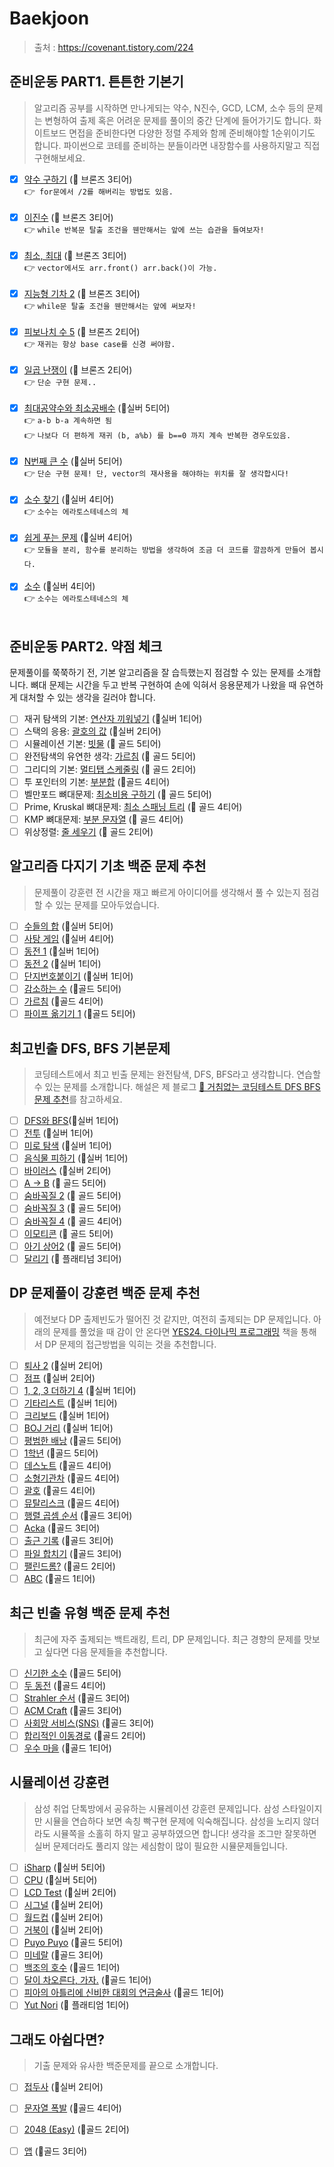 # Baekjoon
> 출처 : https://covenant.tistory.com/224
## 준비운동 PART1. 튼튼한 기본기

> 알고리즘 공부를 시작하면 만나게되는 약수, N진수, GCD, LCM, 소수 등의 문제는 변형하여 출제 혹은 어려운 문제를 풀이의 중간 단계에 들어가기도 합니다. 화이트보드 면접을 준비한다면 다양한 정렬 주제와 함께 준비해야할 1순위이기도 합니다. 파이썬으로 코테를 준비하는 분들이라면 내장함수를 사용하지말고 직접 구현해보세요.

- [x] [약수 구하기](https://www.acmicpc.net/problem/2501) (🥉 브론즈 3티어) <br>
👉` for문에서 /2를 해버리는 방법도 있음.`<br><br>
- [x] [이진수](https://www.acmicpc.net/problem/3460) (🥉 브론즈 3티어) <br>
👉 `while 반복문 탈출 조건을 웬만해서는 앞에 쓰는 습관을 들여보자!`<br><br>
- [x] [최소, 최대](https://www.acmicpc.net/problem/10818) (🥉 브론즈 3티어) <br>
👉 `vector에서도 arr.front() arr.back()이 가능.`<br><br>
- [x] [지능형 기차 2](https://www.acmicpc.net/problem/2460) (🥉 브론즈 3티어) <br>
👉 `while문 탈출 조건을 웬만해서는 앞에 써보자!`<br><br>
- [x] [피보나치 수 5](https://www.acmicpc.net/problem/10870) (🥉 브론즈 2티어) <br>
👉 `재귀는 항상 base case를 신경 써야함.` <br><br>
- [x] [일곱 난쟁이](https://www.acmicpc.net/problem/2309) (🥉 브론즈 2티어) <br>
👉 `단순 구현 문제..` <br><br>
- [x] [최대공약수와 최소공배수](https://www.acmicpc.net/problem/2609) (🥈실버 5티어) <br>
👉 `a-b b-a 계속하면 됨`<br>
👉 `나보다 더 편하게 재귀 (b, a%b) 를 b==0 까지 계속 반복한 경우도있음. `<br><br>
- [x] [N번째 큰 수](https://www.acmicpc.net/problem/2693) (🥈실버 5티어) <br>
👉 `단순 구현 문제! 단, vector의 재사용을 해야하는 위치를 잘 생각합시다!`<br><br>
- [x] [소수 찾기](https://www.acmicpc.net/problem/1978) (🥈실버 4티어) <br>
👉 `소수는 에라토스테네스의 체` <br><br>
- [x] [쉽게 푸는 문제](https://www.acmicpc.net/problem/1292) (🥈실버 4티어) <br>
👉 `모듈을 분리, 함수를 분리하는 방법을 생각하여 조금 더 코드를 깔끔하게 만들어 봅시다.`<br><br>
- [x] [소수](https://www.acmicpc.net/problem/2581) (🥈실버 4티어) <br>
👉 `소수는 에라토스테네스의 체`<br><br>
## 준비운동 PART2. 약점 체크

문제풀이를 쭉쭉하기 전, 기본 알고리즘을 잘 습득했는지 점검할 수 있는 문제를 소개합니다. 뼈대 문제는 시간을 두고 반복 구현하여 손에 익혀서 응용문제가 나왔을 때 유연하게 대처할 수 있는 생각을 길러야 합니다.

- [ ] 재귀 탐색의 기본: [연산자 끼워넣기](https://www.acmicpc.net/problem/14888) (🥈실버 1티어)
- [ ] 스택의 응용: [괄호의 값](https://www.acmicpc.net/problem/2504) (🥈실버 2티어)
- [ ] 시뮬레이션 기본: [빗물](https://www.acmicpc.net/problem/14719) (🥇 골드 5티어)
- [ ] 완전탐색의 유연한 생각: [가르침](https://www.acmicpc.net/problem/1062) (🥇 골드 5티어)
- [ ] 그리디의 기본: [멀티탭 스케줄링](https://www.acmicpc.net/problem/1700) (🥇 골드 2티어)
- [ ] 투 포인터의 기본: [부분합](https://www.acmicpc.net/problem/1806) (🥇골드 4티어)
- [ ] 벨만포드 뼈대문제: [최소비용 구하기](https://www.acmicpc.net/problem/1916) (🥇 골드 5티어)
- [ ] Prime, Kruskal 뼈대문제: [최소 스패닝 트리](https://www.acmicpc.net/problem/1197) (🥇 골드 4티어)
- [ ] KMP 뼈대문제: [부분 문자열](https://www.acmicpc.net/problem/16916) (🥇 골드 4티어)
- [ ] 위상정렬: [줄 세우기](https://www.acmicpc.net/problem/2252) (🥇 골드 2티어)

## 알고리즘 다지기 기초 백준 문제 추천
> 문제풀이 강훈련 전 시간을 재고 빠르게 아이디어를 생각해서 풀 수 있는지 점검할 수 있는 문제를 모아두었습니다.

- [ ] [수들의 합](https://www.acmicpc.net/problem/1789) (🥈실버 5티어)
- [ ] [사탕 게임](https://www.acmicpc.net/problem/3085) (🥈실버 4티어)
- [ ] [동전 1](https://www.acmicpc.net/problem/2293) (🥈실버 1티어)
- [ ] [동전 2](https://www.acmicpc.net/problem/2294) (🥈실버 1티어)
- [ ] [단지번호붙이기](https://www.acmicpc.net/problem/2667) (🥈실버 1티어)
- [ ] [감소하는 수](https://www.acmicpc.net/problem/1038) (🥇골드 5티어)
- [ ] [가르침](https://www.acmicpc.net/problem/1062) (🥇골드 4티어)
- [ ] [파이프 옮기기 1](https://www.acmicpc.net/problem/17070) (🥇골드 5티어)

## 최고빈출 DFS, BFS 기본문제
> 코딩테스트에서 최고 빈출 문제는 완전탐색, DFS, BFS라고 생각합니다. 연습할 수 있는 문제를 소개합니다. 해설은 제 블로그 [🏁 거침없는 코딩테스트 DFS BFS 문제 추천](https://covenant.tistory.com/147)를 참고하세요.

- [ ] [DFS와 BFS](https://www.acmicpc.net/problem/1260)(🥈실버 1티어)
- [ ] [전투](https://www.acmicpc.net/problem/1303) (🥈실버 1티어)
- [ ] [미로 탐색](https://www.acmicpc.net/problem/2178) (🥈실버 1티어)
- [ ] [음식물 피하기](https://www.acmicpc.net/problem/1743) (🥈실버 1티어)
- [ ] [바이러스](https://www.acmicpc.net/problem/2606) (🥈실버 2티어)
- [ ] [A → B](https://www.acmicpc.net/problem/16953) (🥇 골드 5티어)
- [ ] [숨바꼭질 2](https://www.acmicpc.net/problem/12851) (🥇 골드 5티어)
- [ ] [숨바꼭질 3](https://www.acmicpc.net/problem/13549) (🥇 골드 5티어)
- [ ] [숨바꼭질 4](https://www.acmicpc.net/problem/13913) (🥇 골드 4티어)
- [ ] [이모티콘](https://www.acmicpc.net/problem/14226) (🥇 골드 5티어)
- [ ] [아기 상어2](https://www.acmicpc.net/problem/17086) (🥇 골드 5티어)
- [ ] [달리기](https://www.acmicpc.net/problem/16930) (🏅 플래티넘 3티어)

## DP 문제풀이 강훈련 백준 문제 추천
> 예전보다 DP 출제빈도가 떨어진 것 같지만, 여전히 출제되는 DP 문제입니다. 아래의 문제를 풀었을 때 감이 안 온다면 [YES24. 다이나믹 프로그래밍](http://www.yes24.com/Product/Goods/3356129?OzSrank=1) 책을 통해서 DP 문제의 접근방법을 익히는 것을 추천합니다.

- [ ] [퇴사 2](https://www.acmicpc.net/problem/15486) (🥈실버 2티어)
- [ ] [점프](https://www.acmicpc.net/problem/1890) (🥈실버 2티어)
- [ ] [1, 2, 3 더하기 4](https://www.acmicpc.net/problem/15989) (🥈실버 1티어)
- [ ] [기타리스트](https://www.acmicpc.net/problem/1495) (🥈실버 1티어)
- [ ] [크리보드](https://www.acmicpc.net/problem/11058) (🥈실버 1티어)
- [ ] [BOJ 거리](https://www.acmicpc.net/problem/12026) (🥈실버 1티어)
- [ ] [평범한 배낭](https://www.acmicpc.net/problem/12865) (🥇골드 5티어)
- [ ] [1학년](https://www.acmicpc.net/problem/5557) (🥇골드 5티어)
- [ ] [데스노트](https://www.acmicpc.net/problem/2281) (🥇골드 4티어)
- [ ] [소형기관차](https://www.acmicpc.net/problem/2616) (🥇골드 4티어)
- [ ] [괄호](https://www.acmicpc.net/problem/10422) (🥇골드 4티어)
- [ ] [뮤탈리스크](https://www.acmicpc.net/problem/12869) (🥇골드 4티어)
- [ ] [행렬 곱셈 순서](https://www.acmicpc.net/problem/11049) (🥇골드 3티어)
- [ ] [Acka](https://www.acmicpc.net/problem/12996) (🥇골드 3티어)
- [ ] [출근 기록](https://www.acmicpc.net/problem/14238) (🥇골드 3티어)
- [ ] [파일 합치기](https://www.acmicpc.net/problem/11066) (🥇골드 3티어)
- [ ] [팰린드롬?](https://www.acmicpc.net/problem/10942) (🥇골드 2티어)
- [ ] [ABC](https://www.acmicpc.net/problem/12969) (🥇골드 1티어)

## 최근 빈출 유형 백준 문제 추천
> 최근에 자주 출제되는 백트래킹, 트리, DP 문제입니다. 최근 경향의 문제를 맛보고 싶다면 다음 문제들을 추천합니다.

- [ ] [신기한 소수](https://www.acmicpc.net/problem/2023) (🥇골드 5티어)
- [ ] [두 동전](https://www.acmicpc.net/problem/16197) (🥇골드 4티어)
- [ ] [Strahler 순서](https://www.acmicpc.net/problem/9470) (🥇골드 3티어)
- [ ] [ACM Craft](https://www.acmicpc.net/problem/1005) (🥇골드 3티어)
- [ ] [사회망 서비스(SNS)](https://www.acmicpc.net/problem/2533) (🥇골드 3티어)
- [ ] [합리적인 이동경로](https://www.acmicpc.net/problem/2176) (🥇골드 2티어)
- [ ] [우수 마을](https://www.acmicpc.net/problem/1949) (🥇골드 1티어)

## 시뮬레이션 강훈련
> 삼성 취업 단톡방에서 공유하는 시뮬레이션 강훈련 문제입니다. 삼성 스타일이지만 시뮬을 연습하다 보면 속칭 빡구현 문제에 익숙해집니다. 삼성을 노리지 않더라도 시뮬쪽을 소홀히 하지 말고 공부하였으면 합니다! 생각을 조그만 잘못하면 실버 문제더라도 풀리지 않는 세심함이 많이 필요한 시뮬문제들입니다.

- [ ] [iSharp](https://www.acmicpc.net/problem/3568) (🥈실버 5티어)
- [ ] [CPU](https://www.acmicpc.net/problem/16506) (🥈실버 5티어)
- [ ] [LCD Test](https://www.acmicpc.net/problem/2290) (🥈실버 2티어)
- [ ] [시그널](https://www.acmicpc.net/problem/16113) (🥈실버 2티어)
- [ ] [월드컵](https://www.acmicpc.net/problem/6987) (🥈실버 2티어)
- [ ] [거북이](https://www.acmicpc.net/problem/8911) (🥈실버 2티어)
- [ ] [Puyo Puyo](https://www.acmicpc.net/problem/11559) (🥇골드 5티어)
- [ ] [미네랄](https://www.acmicpc.net/problem/2933) (🥇골드 3티어)
- [ ] [백조의 호수](https://www.acmicpc.net/problem/3197) (🥇골드 1티어)
- [ ] [달이 차오른다, 가자.](https://www.acmicpc.net/problem/1194) (🥇골드 1티어)
- [ ] [피아의 아틀리에 신비한 대회의 연금술사](https://www.acmicpc.net/problem/15898) (🥇골드 1티어)
- [ ] [Yut Nori](https://www.acmicpc.net/problem/15778) (🏅 플래티엄 1티어)

## 그래도 아쉽다면?
> 기출 문제와 유사한 백준문제를 끝으로 소개합니다.

- [ ] [접두사](https://www.acmicpc.net/problem/1141) (🥈실버 2티어)
- [ ] [문자열 폭발](https://www.acmicpc.net/problem/9935) (🥇골드 4티어)
- [ ] [2048 (Easy)](https://www.acmicpc.net/problem/12100) (🥇골드 2티어)
- [ ] [앱](https://www.acmicpc.net/problem/7579) (🥇골드 3티어)

